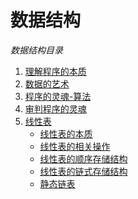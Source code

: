 # 数据结构   
*数据结构目录*    

1. [理解程序的本质](./src/1.md)    
2. [数据的艺术](./src/2.md)    
3. [程序的灵魂-算法](./src/3.md)   
4. [审判程序的灵魂](./src/4.md)   
5. [线性表]()   
   - [线性表的本质](./src/5.md)   
   - [线性表的相关操作](./src/6.md)   
   - [线性表的顺序存储结构](./src/7.md)   
   - [线性表的链式存储结构](./src/8.md)    
   - [静态链表](./src/9.md)   